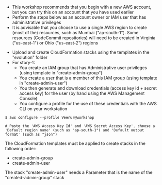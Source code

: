 
* This workshop recommends that you begin with a new AWS account, but you can try this on an account that you have used earlier
* Perform the steps below as an account owner or IAM user that has administrative privileges
* It is advisable that you choose to use a single AWS region to create (most of the) resources, such as Mumbai ("ap-south-1"). Some resources (CodeCommit repositories) will need to be created in Virginia ("us-east-1") or Ohio ("us-east-2") regions

- Upload and create CloudFormation stacks using the templates in the "evolution" folder
- For story-1:
  - You create an IAM group that has Administrative user privileges (using template in "create-admin-group")
  - You create a user that is a member of this IAM group (using template in "create-admin-user")
  - You then generate and download credentials (access key id + secret access key) for the user (by hand using the AWS Management Console)
  - You configure a profile for the use of these credentials with the AWS CLI on your workstation

```
$ aws configure --profile Veerur@workshop

# Paste the 'AWS Access Key Id' and 'AWS Secret Access Key', choose a 'Default region name' (such as "ap-south-1") and 'Default output format' (such as "json")
```

  

The CloudFormation templates must be applied to create stacks in the following order:
 - create-admin-group
 - create-admin-user

The stack "create-admin-user" needs a Parameter that is the name of the "created-admin-group" stack
